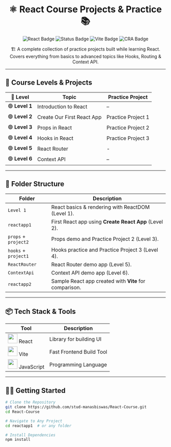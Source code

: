 <h1 align="center">⚛️ React Course Projects & Practice 📚</h1>

<p align="center">
  <img src="https://img.shields.io/badge/React-18-blue?style=flat-square&logo=react" alt="React Badge" />
  <img src="https://img.shields.io/badge/Status-Learning-informational?style=flat-square&logo=github" alt="Status Badge" />
  <img src="https://img.shields.io/badge/Vite-Fast-blueviolet?style=flat-square&logo=vite" alt="Vite Badge" />
  <img src="https://img.shields.io/badge/CRA-Create React App-orange?style=flat-square&logo=react" alt="CRA Badge" />
</p>

<p align="center">
  🏗️ A complete collection of practice projects built while learning React.<br>
  Covers everything from basics to advanced topics like Hooks, Routing & Context API.
</p>

---

## 🚀 Course Levels & Projects

| 🚩 **Level** | **Topic** | **Practice Project** |
|--------------|-----------|----------------------|
| 🟢 **Level 1** | Introduction to React | – |
| 🟢 **Level 2** | Create Our First React App | Practice Project 1 |
| 🟢 **Level 3** | Props in React | Practice Project 2 |
| 🟢 **Level 4** | Hooks in React | Practice Project 3 |
| 🟢 **Level 5** | React Router | - |
| 🟢 **Level 6** | Context API | – |

---

## 📂 Folder Structure

| Folder          | Description |
|-----------------|-------------|
| `Level 1`       | React basics & rendering with ReactDOM (Level 1). |
| `reactapp1`     | First React app using **Create React App** (Level 2). |
| `props` + `project2` | Props demo and Practice Project 2 (Level 3). |
| `hooks` + `project1` | Hooks practice and Practice Project 3 (Level 4). |
| `ReactRouter`   | React Router demo app (Level 5). |
| `ContextApi`    | Context API demo app (Level 6). |
| `reactapp2`     | Sample React app created with **Vite** for comparison. |

---

## 📦 Tech Stack & Tools
<div align="center">

| Tool | Description |
|------|-------------|
| <img src="https://cdn.jsdelivr.net/gh/devicons/devicon/icons/react/react-original.svg" width="30"/> React | Library for building UI |
| <img src="https://vitejs.dev/logo.svg" width="30"/> Vite | Fast Frontend Build Tool |
| <img src="https://cdn.jsdelivr.net/gh/devicons/devicon/icons/javascript/javascript-original.svg" width="30"/> JavaScript | Programming Language |

</div>

---

## 🏃‍♂️ Getting Started

```bash
# Clone the Repository
git clone https://github.com/stud-manasbiswas/React-Course.git
cd React-Course

# Navigate to Any Project
cd reactapp1  # or any folder

# Install Dependencies
npm install
